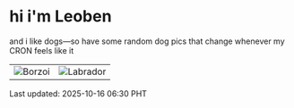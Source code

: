 # hi i'm Leoben

and i like dogs—so have some random dog pics that change whenever my CRON feels like it

|  |  |
|--------|----------|
| ![Borzoi](https://random-dog-vercel.vercel.app/api/random-borzoi?v=1760567451) | ![Labrador](https://random-dog-vercel.vercel.app/api/random-labrador?v=1760567451) |

Last updated: 2025-10-16 06:30 PHT
